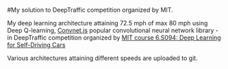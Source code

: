 #My solution to DeepTraffic competition organized by MIT.

My deep learning architecture attaining 72.5 mph of max 80 mph using Deep Q-learning, [Convnet.js](http://cs.stanford.edu/people/karpathy/convnetjs/) popular convolutional neural network library -  in DeepTraffic competition organized by [MIT course 6.S094: Deep Learning for Self-Driving Cars](http://selfdrivingcars.mit.edu/)
    
Various architectures attaining different speeds are uploaded to git.
